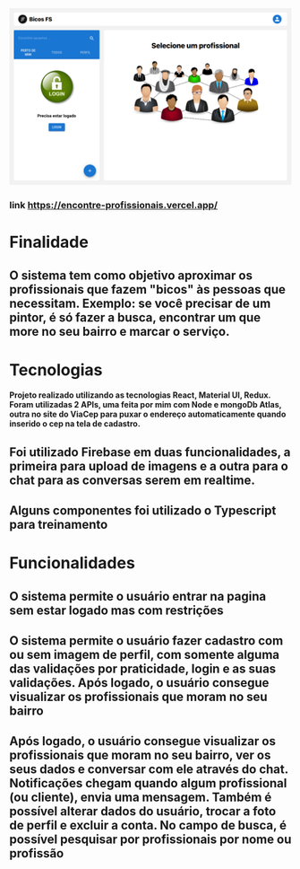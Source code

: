 ![alt text](./public/site.png)

### link https://encontre-profissionais.vercel.app/


#                                                 Finalidade
## O sistema tem como objetivo aproximar os profissionais que fazem "bicos" às pessoas que necessitam. Exemplo: se você precisar de um pintor, é só fazer a busca, encontrar um que more no seu bairro e marcar o serviço.


#                                                 Tecnologias 
#### Projeto realizado utilizando as tecnologias React, Material UI, Redux. Foram utilizadas 2 APIs, uma feita por mim com Node e mongoDb Atlas, outra no site do ViaCep para puxar o endereço automaticamente quando inserido o cep na tela de cadastro. 

## Foi utilizado Firebase em duas funcionalidades, a primeira para upload de imagens e a outra para o chat para as conversas serem em realtime.

## Alguns componentes foi utilizado o Typescript para treinamento 

#                                               Funcionalidades

## O sistema permite o usuário entrar na pagina sem estar logado mas com restrições 
## O sistema permite o usuário fazer cadastro com ou sem imagem de perfil, com somente alguma das validações por praticidade, login e as suas validações. Após logado, o usuário consegue visualizar os profissionais que moram no seu bairro

## Após logado, o usuário consegue visualizar os profissionais que moram no seu bairro, ver os seus dados e conversar com ele através do chat. Notificações chegam quando algum profissional (ou cliente), envia uma mensagem. Também é possível alterar dados do usuário, trocar a foto de perfil e excluir a conta. No campo de busca, é possível pesquisar por profissionais por nome ou profissão
